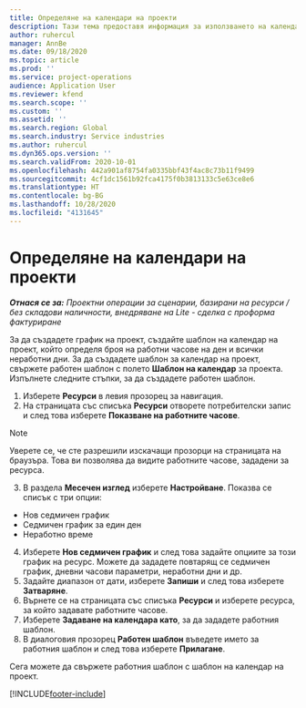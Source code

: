 ```yaml
---
title: Определяне на календари на проекти
description: Тази тема предоставя информация за използването на календар на проекта за проследяване на графика на проекта.
author: ruhercul
manager: AnnBe
ms.date: 09/18/2020
ms.topic: article
ms.prod: ''
ms.service: project-operations
audience: Application User
ms.reviewer: kfend
ms.search.scope: ''
ms.custom: ''
ms.assetid: ''
ms.search.region: Global
ms.search.industry: Service industries
ms.author: ruhercul
ms.dyn365.ops.version: ''
ms.search.validFrom: 2020-10-01
ms.openlocfilehash: 442a901af8754fa0335bbf43f4ac8c73b11f9499
ms.sourcegitcommit: 4cf1dc1561b92fca4175f0b3813133c5e63ce8e6
ms.translationtype: HT
ms.contentlocale: bg-BG
ms.lasthandoff: 10/28/2020
ms.locfileid: "4131645"
---
```

# <a name="define-project-calendars"></a>Определяне на календари на проекти

_**Отнася се за:** Проектни операции за сценарии, базирани на ресурси / без складови наличности, внедряване на Lite - сделка с проформа фактуриране_

За да създадете график на проект, създайте шаблон на календар на проект, който определя броя на работни часове на ден и всички неработни дни. За да създадете шаблон за календар на проект, свържете работен шаблон с полето **Шаблон на календар** за проекта. Изпълнете следните стъпки, за да създадете работен шаблон.

1. Изберете **Ресурси** в левия прозорец за навигация. 
2. На страницата със списъка **Ресурси** отворете потребителски запис и след това изберете **Показване на работните часове**.

  > [!NOTE]
  > Уверете се, че сте разрешили изскачащи прозорци на страницата на браузъра. Това ви позволява да видите работните часове, зададени за ресурса.
  
3. В раздела **Месечен изглед** изберете **Настройване**. Показва се списък с три опции: 

  - Нов седмичен график
  - Седмичен график за един ден
  - Неработно време

4. Изберете **Нов седмичен график** и след това задайте опциите за този график на ресурс. Можете да зададете повтарящ се седмичен график, дневни часови параметри, неработни дни и др.
5. Задайте диапазон от дати, изберете **Запиши** и след това изберете **Затваряне**. 
6. Върнете се на страницата със списъка **Ресурси** и изберете ресурса, за който задавате работните часове. 
7. Изберете **Задаване на календара като**, за да зададете работния шаблон. 
8. В диалоговия прозорец **Работен шаблон** въведете името за работния шаблон и след това изберете **Прилагане**. 

Сега можете да свържете работния шаблон с шаблон на календар на проект.


[!INCLUDE[footer-include](../includes/footer-banner.md)]